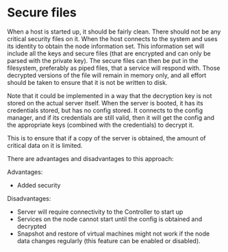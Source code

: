 # Secure files

When a host is started up, it should be fairly clean.  There should not be any critical security files on it.
When the host connects to the system and uses its identity to obtain the node information set.  This information set will include all the keys and secure files (that are encrypted and can only be parsed with the private key).
The secure files can then be put in the filesystem, preferably as piped files, that a service will respond with.  Those decrypted versions of the file will remain in memory only, and all effort should be taken to ensure that it is not be written to disk.

Note that it could be implemented in a way that the decryption key is not stored on the actual server itself.  When the server is booted, it has its credentials stored, but has no config stored.  It connects to the config manager, and if its credentials are still valid, then it will get the config and the appropriate keys (combined with the credentials) to decrypt it.

This is to ensure that if a copy of the server is obtained, the amount of critical data on it is limited.

There are advantages and disadvantages to this approach:

Advantages:

* Added security

Disadvantages:

* Server will require connectivity to the Controller to start up
* Services on the node cannot start until the config is obtained and decrypted
* Snapshot and restore of virtual machines might not work if the node data changes regularly (this feature can be enabled or disabled).
